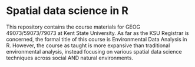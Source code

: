 # Spatial data science in R

This repository contains the course materials for GEOG 49073/59073/79073 at Kent State University. As far as the KSU Registrar is concerned, the formal title of this course is Environmental Data Analysis in R. However, the course as taught is more expansive than traditional environmental analysis, instead focusing on various spatial data science techniques across social AND natural environments. 
